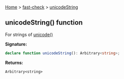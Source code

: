 [Home](/) &gt; [fast-check](../fast-check.md) &gt; [unicodeString](unicodeString_1.md)

## unicodeString() function

For strings of [unicode()](unicode_1.md)

<b>Signature:</b>

```typescript
declare function unicodeString(): Arbitrary<string>;
```
<b>Returns:</b>

`Arbitrary<string>`

